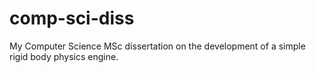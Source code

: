 # comp-sci-diss

My Computer Science MSc dissertation on the development of a simple rigid body physics engine.
